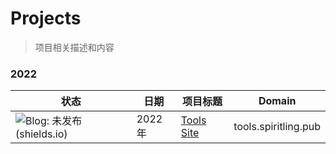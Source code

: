 # Projects

> 项目相关描述和内容

### 2022

| 状态                                                         | 日期   | 项目标题                            | Domain               |
| ------------------------------------------------------------ | ------ | ----------------------------------- | -------------------- |
| ![Blog: 未发布 (shields.io)](https://img.shields.io/badge/Blog-未发布-red) | 2022年 | [Tools Site](./ToolsSite/README.md) | tools.spiritling.pub |